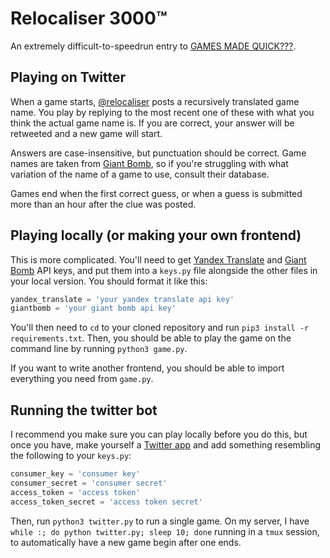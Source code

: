 # Relocaliser 3000™

An extremely difficult-to-speedrun entry to [GAMES MADE
QUICK???](https://itch.io/jam/games-made-quick).

## Playing on Twitter

When a game starts, [@relocaliser](https://twitter.com/relocaliser) posts a
recursively translated game name. You play by replying to the most recent one
of these with what you think the actual game name is. If you are correct, your
answer will be retweeted and a new game will start.

Answers are case-insensitive, but punctuation should be correct. Game names are
taken from [Giant Bomb](http://www.giantbomb.com), so if you're struggling with
what variation of the name of a game to use, consult their database.

Games end when the first correct guess, or when a guess is submitted more than
an hour after the clue was posted.

## Playing locally (or making your own frontend)

This is more complicated. You'll need to get [Yandex
Translate](https://tech.yandex.com/translate/) and [Giant
Bomb](http://www.giantbomb.com/api/) API keys, and put them into a `keys.py`
file alongside the other files in your local version. You should format it like
this:

```python
yandex_translate = 'your yandex translate api key'
giantbomb = 'your giant bomb api key'
```

You'll then need to `cd` to your cloned repository and run `pip3 install -r
requirements.txt`. Then, you should be able to play the game on the command
line by running `python3 game.py`.

If you want to write another frontend, you should be able to import everything
you need from `game.py`.

## Running the twitter bot

I recommend you make sure you can play locally before you do this, but once you
have, make yourself a [Twitter app](https://apps.twitter.com) and add something
resembling the following to your `keys.py`:

```python
consumer_key = 'consumer key'
consumer_secret = 'consumer secret'
access_token = 'access token'
access_token_secret = 'access token secret'
```

Then, run `python3 twitter.py` to run a single game. On my server, I have
`while :; do python twitter.py; sleep 10; done` running in a `tmux` session, to
automatically have a new game begin after one ends.
